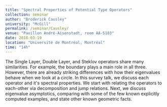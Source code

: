 ```yaml
---
title: "Spectral Properties of Potential Type Operators"
collection: seminar
author: "Broderick Causley"
university: "McGill"
permalink: /seminar/Causley/
venue: "Pavillon André-Aisenstadt, room AA-5183"
date: 2018-03-19
location: "Université de Montréal, Montréal"
time: "14h"
---
```


The Single Layer, Double Layer, and Steklov operators share many similarities.  For example, the boundary plays a main role in all three.  However, there are already striking differences with how their eigenvalues behave when we look at a circle.  In this survey talk, we discuss each operator and it's spectral properties.  We start with relating the operators to each-other via decomposition and jump relations.  Next, we discuss eigenvalue asymptotics, comparing with some of the few known explicitly computed examples, and state other known geometric facts.
